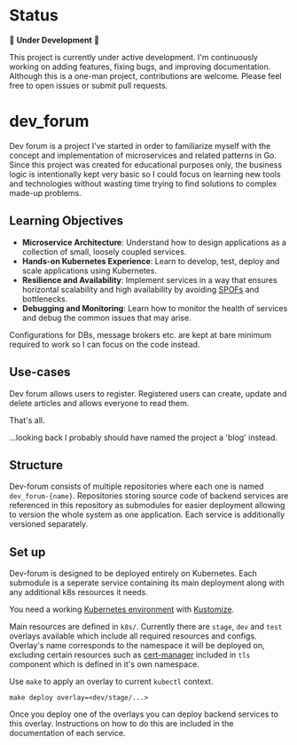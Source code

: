 # Status

🚧 **Under Development** 🚧

This project is currently under active development. I'm continuously working on adding features, fixing bugs, and improving documentation.
Although this is a one-man project, contributions are welcome.
Please feel free to open issues or submit pull requests.

# dev_forum

Dev forum is a project I've started in order to familiarize myself with the concept and implementation of microservices and related patterns in Go.
Since this project was created for educational purposes only, the business logic is intentionally kept very basic so I could focus on learning new tools and technologies without wasting time trying to find solutions to complex made-up problems.

## Learning Objectives

- **Microservice Architecture**: Understand how to design applications as a collection of small, loosely coupled services.
- **Hands-on Kubernetes Experience**: Learn to develop, test, deploy and scale applications using Kubernetes.
- **Resilience and Availability**: Implement services in a way that ensures horizontal scalability and high availability by avoiding [SPOFs](https://en.wikipedia.org/wiki/Single_point_of_failure) and bottlenecks.
- **Debugging and Monitoring**: Learn how to monitor the health of services and debug the common issues that may arise.

Configurations for DBs, message brokers etc. are kept at bare minimum required to work so I can focus on the code instead.

## Use-cases

Dev forum allows users to register.
Registered users can create, update and delete articles and allows everyone to read them.

That's all.

...looking back I probably should have named the project a 'blog' instead.

## Structure

Dev-forum consists of multiple repositories where each one is named `dev_forum-{name}`. Repositories storing source code of backend services are referenced in this repository as submodules for easier deployment allowing to version the whole system as one application. Each service is additionally versioned separately.

## Set up

Dev-forum is designed to be deployed entirely on Kubernetes.
Each submodule is a seperate service containing its main deployment along with any additional k8s resources it needs.

You need a working [Kubernetes environment](https://kubernetes.io/docs/setup) with [Kustomize](https://kubernetes.io/docs/tasks/manage-kubernetes-objects/kustomization).

Main resources are defined in `k8s/`. Currently there are `stage`, `dev` and `test` overlays available which include all required resources and configs. Overlay's name corresponds to the namespace it will be deployed on, excluding certain resources such as [cert-manager](https://cert-manager.io/) included in `tls` component which is defined in it's own namespace.

Use `make` to apply an overlay to current `kubectl` context.

```shell
make deploy overlay=<dev/stage/...>
```

Once you deploy one of the overlays you can deploy backend services to this overlay. Instructions on how to do this are included in the documentation of each service.
